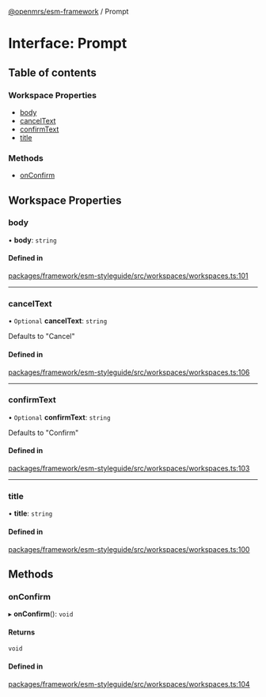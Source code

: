 [@openmrs/esm-framework](../API.md) / Prompt

# Interface: Prompt

## Table of contents

### Workspace Properties

- [body](Prompt.md#body)
- [cancelText](Prompt.md#canceltext)
- [confirmText](Prompt.md#confirmtext)
- [title](Prompt.md#title)

### Methods

- [onConfirm](Prompt.md#onconfirm)

## Workspace Properties

### body

• **body**: `string`

#### Defined in

[packages/framework/esm-styleguide/src/workspaces/workspaces.ts:101](https://github.com/openmrs/openmrs-esm-core/blob/main/packages/framework/esm-styleguide/src/workspaces/workspaces.ts#L101)

___

### cancelText

• `Optional` **cancelText**: `string`

Defaults to "Cancel"

#### Defined in

[packages/framework/esm-styleguide/src/workspaces/workspaces.ts:106](https://github.com/openmrs/openmrs-esm-core/blob/main/packages/framework/esm-styleguide/src/workspaces/workspaces.ts#L106)

___

### confirmText

• `Optional` **confirmText**: `string`

Defaults to "Confirm"

#### Defined in

[packages/framework/esm-styleguide/src/workspaces/workspaces.ts:103](https://github.com/openmrs/openmrs-esm-core/blob/main/packages/framework/esm-styleguide/src/workspaces/workspaces.ts#L103)

___

### title

• **title**: `string`

#### Defined in

[packages/framework/esm-styleguide/src/workspaces/workspaces.ts:100](https://github.com/openmrs/openmrs-esm-core/blob/main/packages/framework/esm-styleguide/src/workspaces/workspaces.ts#L100)

## Methods

### onConfirm

▸ **onConfirm**(): `void`

#### Returns

`void`

#### Defined in

[packages/framework/esm-styleguide/src/workspaces/workspaces.ts:104](https://github.com/openmrs/openmrs-esm-core/blob/main/packages/framework/esm-styleguide/src/workspaces/workspaces.ts#L104)
